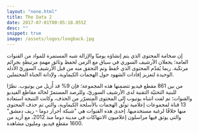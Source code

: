 ```yaml
---
layout: "none.html"
title: The Data 2
date: 2017-07-01T00:05:18.055Z
desc: ""
snippet: true
image: /assets/logos/loogback.jpg
---
```

إن ضخامة المحتوى الذي يتم إنشاؤه يوميًا والإزالة شبه المستمرة للمواد من القنوات العامة؛ يجعلان الأرشيف السوري في سباق مع الزمن لحفظ وثائق مهمةٍ مرتبطةٍ بجرائم مرتكَبة. ربما يُقدّم المحتوى الذي حُفظ وتم التحقق منه من قبل الأرشيف السوريّ الأدلة الوحيدة لتعزيز إفادات الشهود حول الهجمات الكيماوية، ولإدانة الجناة المحتملين.

من بين 861 مقطع فيديو تتضمنها هذه المجموعة؛ فإن 9% قد أُزيل من يوتيوب. نظرًا للبنية التحتيّة التقنية لدى الأرشيف السوريّ، وللرصد المستمرّ لحالة مقاطع الفيديو والقنوات؛ تم لفت انتباه يوتيوب إلى المحتوى المتضرّر من الحذف، وكانت النتيجة استعادة 13 قناة لمجموعات إعلامية توثّق الهجمات بالأسلحة الكيماوية، والتي تم حذف المحتوى منها خلافًا لرغبة مستخدميها. إحدى هذه القنوات هي "شبكة أحرار دوما - ريف دمشق" والتي يوثق فيها مراسلون إعلاميون الانتهاكات في مدينة دوما منذ 2012، مع أزيد من 1600 مقطع فيديو، ومليون مشاهدة.
